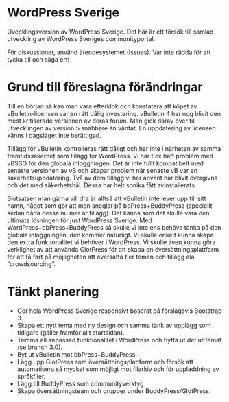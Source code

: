 WordPress Sverige
=================

Uvecklingsversion av WordPress Sverige. Det här är ett försök till samlad utveckling av WordPress Sveriges communityportal. 

För diskussioner, använd ärendesystemet (Issues). Var inte rädda för att tycka till och säga ert!

Grund till föreslagna förändringar
==================================

Till en början så kan man vara efterklok och konstatera att köpet av vBulletin-licensen var en rätt dålig investering. vBulletin 4 har nog blivit den mest kritiserade versionen av deras forum. Man gick därav över till utvecklingen av version 5 snabbare än väntat. En uppdatering av licensen känns i dagsläget inte berättigad.

Tillägg för vBulletin kontrolleras rätt dåligt och har inte i närheten av samma framtidssäkerhet som tillägg för WordPress. Vi har t.ex haft problem med vBSSO för den globala inloggningen. Det är inte fullt kompatibelt med senaste versionen av vB och skapar problem när senaste vB var en säkerhetsuppdatering. Två av dom tillägg vi har använt har blivit övergivna och det med säkerhetshål. Dessa har helt sonika fått avinstallerats.

Slutsatsen man gärna vill dra är alltså att vBulletin inte lever upp till sitt namn, något som gör att man sneglar på bbPress+BuddyPress (speciellt sedan båda dessa nu mer är tillägg). Det känns som det skulle vara den ultimata lösningen för just WordPress Sverige. Med WordPress+bbPress+BuddyPress så skulle vi inte ens behöva tänka på den globala inloggningen, den kommer naturligt. Vi skulle enkelt kunna skapa den extra funktionalitet vi behöver i WordPress. Vi skulle även kunna göra verklighet av att använda GlotPress för att skapa en översättningsplattform för att få fart på möjligheten att översätta fler teman och tillägg ala “crowdsourcing”.


Tänkt planering
===============

* Gör hela WordPress Sverige responsivt baserat på förslagsvis Bootstrap 3.
* Skapa ett nytt tema med ny design och samma tänk av upplägg som tidigare (gäller framför allt startsidan).
* Trimma all anpassad funktionalitet i WordPress och flytta ut det ur temat (se branch 3.0).
* Byt ut vBulletin mot bbPress+BuddyPress.
* Lägg upp GlotPress som översättningsplattform och försök att automatisera så mycket som möjligt mot filarkiv och för uppladdning av språkfiler.
* Lägg till BuddyPress som communityverktyg
* Skapa översättningsteam och grupper under BuddyPress/GlotPress.

